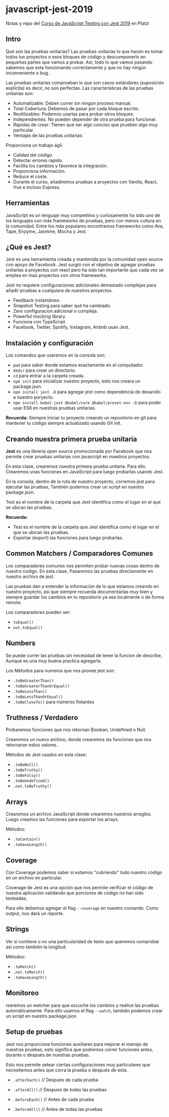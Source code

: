 # javascript-jest-2019
Notas y repo del [Curso de JavaScript Testing con Jest 2019](https://platzi.com/clases/js-jest-2019/) en Platzi


## Intro
Qué son las pruebas unitarias? Las pruebas unitarias lo que hacen es tomar todos tus proyectos o esos bloques de código y descomponerlo en pequeñas partes que vamos a probar. Así, todo lo que vamos pasando sabemos que esta funcionando correctamente y que no hay ningún inconveniente o bug.

Las pruebas unitarias comprueban lo que son casos estándares (suposición explícita) es decir, no son perfectas. Las características de las pruebas unitarias son:

- Automatizable: Deben correr sin ningún proceso manual.
- Total Cobertura: Debemos de pasar por cada bloque escrito.
- Reutilizables: Podemos usarlas para probar otros bloques.
- Independientes: No pueden depender de otra prueba para funcionar.
- Rápidas de crear: TIenen que ser algo conciso que prueben algo muy particular.
- Ventajas de las pruebas unitarias:

Proporciona un trabajo ágil.
- Calidad del código.
- Detectar errores rapido.
- Facilita los cambios y favorece la integración.
- Proporciona información.
- Reduce el coste.
- Durante el curso, añadiremos pruebas a proyectos con Vanilla, React, Vue e incluso Express.


## Herramientas
JavaScript es un lenguaje muy competitivo y curiosamente ha sido uno de los lenguajes con más frameworks de pruebas, pero con menos cultura en la comunidad.
Entre los más populares encontramos frameworks como Ava, Tape, Enzyme, Jasmine, Mocha y Jest.

## ¿Qué es Jest?
Jest es una herramienta creada y mantenida por la comunidad open source con apoyo de Facebook. Jest surgió con el objetivo de agregar pruebas unitarias a proyectos con react pero ha sido tan importante que cada vez se emplea en mas proyectos con otros frameworks.

Jest no requiere configuraciones adicionales demasiado complejas para añadir pruebas a cualquiera de nuestros proyectos.

- Feedback instantáneo.
- Snapshot Testing para saber qué ha cambiado.
- Zero configuracion adicional o compleja.
- Powerful mocking library.
- Funciona con TypeScript.
- Facebook, Twitter, Spotify, Instagram, Airbnb usan Jest.

## Instalación y configuración
Los comandos que usaremos en la consola son:

- `pwd` para saber donde estamos exactamente en el computador.
- `mkdir` para crear un directorio.
- `cd` para entrar a la carpeta creada.
- `npm init` para inicializar nuestro proyecto, esto nos creara un package.json.
- `npm install jest -D` para agregar jest como dependencia de desarollo a nuestro poryecto.
-  `npm install babel-jest @babel/core @babel/preset-env -D` para poder usar ES6 en nuestras pruebas unitarias.

**Recuerda:**
Siempre iniciar tu proyecto creando un repositorio en git para mantener tu código siempre actualizado usando Git init.

## Creando nuestra primera prueba unitaria
**Jest** es una librería open source promocionada por Facebook que nos permite crear pruebas unitarias con javascript en nuestros proyectos.

En esta clase, crearemos nuestra primera prueba unitaria. Para ello. Crearemos unas funciones en JavaScript para luego probarlas usando Jest.

En la consola, dentro de la ruta de nuestro proyecto, corremos jest para ejecutar las pruebas, También podemos crear un script en nuestro package.json.

Test es el nombre de la carpeta que Jest identifica como el lugar en el que se ubican las pruebas.

**Recuerda:**
- Test es el nombre de la carpeta que Jest identifica como el lugar en el que se ubican las pruebas.
- Exportar (export) las funciones para luego probarlas.

## Common Matchers / Comparadores Comunes
Los comparadores comunes nos permiten probar nuevas cosas dentro de nuestro codigo. En esta clase, Pasaremos las pruebas directamente en nuestro archivo de jest.

Las pruebas dan a entender la información de lo que estamos creando en nuestro proyecto, así que siempre recuerda documentarlas muy bien y siempre guardar los cambios en tu repositorio ya sea localmente o de forma remota.

Los comparadores pueden ser:

- `toEqual()`
- `not.toEqual()`

## Numbers
Se puede correr las pruebas sin necesidad de tener la funcion de describe, Aunque es una muy buena practica agregarla.

Los Métodos para numeros que nos provee jest son:

- `.toBeGreaterThan()`
- `.toBeGreaterThanOrEqual()`
- `.toBeLessThan()`
- `.toBeLessThanOrEqual()`
- `.toBeCloseTo()` para números flotantes

## Truthness / Verdadero
Probaremos funciones que nos retornan Boolean, Undefined o Null.

Crearemos un nuevo archivo, donde crearemos las funciones que nos retornaran estos valores.

Métodos de Jest usados en esta clase:

- `.toBeNull()`
- `.toBeTruthy()`
- `.toBeFalsy()`
- `.toBeUndefined()`
- `.not.toBeTruthy()`

## Arrays
Crearemos un archivo JavaScript donde crearemos nuestros arreglos.
Luego creamos las funciones para exportar los arrays.

Métodos:

- `.toContain()`
- `.toHaveLength()`

## Coverage
Con Coverage podemos saber si estamos "cubriendo" todo nuestro código en un archivo en particular.

Coverage de Jest es una opción que nos permite verificar el código de nuestra aplicación validando que porciones de código no han sido testeadas.

Para ello debemos agregar el flag `--coverage` en nuestro comando. Como output, nos dará un reporte.

## Strings
Ver si contiene o no una particularidad de texto que queremos comprobar asi como también la longitud.

Métodos:

- `.toMatch()`
- `.not.toMatch()`
- `.toHaveLength()`

## Monitoreo
rearemos un watcher para que escuche los cambios y realice las pruebas automáticamente. Para ello usamos el flag `--watch`, también podemos crear un script en nuestro package.json

## Setup de pruebas
Jest nos proporciona funciones auxiliares para mejorar el manejo de nuestras pruebas, esto significa que podremos correr funciones antes, durante o después de nuestras pruebas.

Esto nos permite setear ciertas configuraciones muy particulares que necesitemos antes que corra la prueba o después de esta.

- `.afterEach()` // Despues de cada prueba
- `.afterAll()` // Despues de todas las pruebas

- `.beforeEach()` // Antes de cada prueba
- `.beforeAll()` // Antes de todas las pruebas
